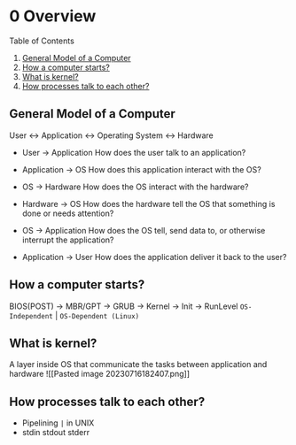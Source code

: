 # 0 Overview

Table of Contents

1. [General Model of a Computer](#General%20Model%20of%20a%20Computer)
2. [How a computer starts?](#How%20a%20computer%20starts?)
3. [What is kernel?](#What%20is%20kernel?)
4. [How processes talk to each other?](#How%20processes%20talk%20to%20each%20other?)

## General Model of a Computer

User <-> Application <-> Operating System <-> Hardware

- User -> Application
	How does the user talk to an application?

- Application -> OS
	How does this application interact with the OS?

- OS -> Hardware
	How does the OS interact with the hardware?

- Hardware -> OS
	How does the hardware tell the OS that something is done or needs attention?

- OS -> Application
	How does the OS tell, send data to, or otherwise interrupt the application?

- Application -> User
	How does the application deliver it back to the user?

## How a computer starts?

BIOS(POST) -> MBR/GPT -> GRUB -> Kernel -> Init -> RunLevel
`OS-Independent` | `OS-Dependent (Linux)`

## What is kernel?

A layer inside OS that communicate the tasks between application and hardware
![[Pasted image 20230716182407.png]]

## How processes talk to each other?

- Pipelining `|` in UNIX
- stdin stdout stderr
